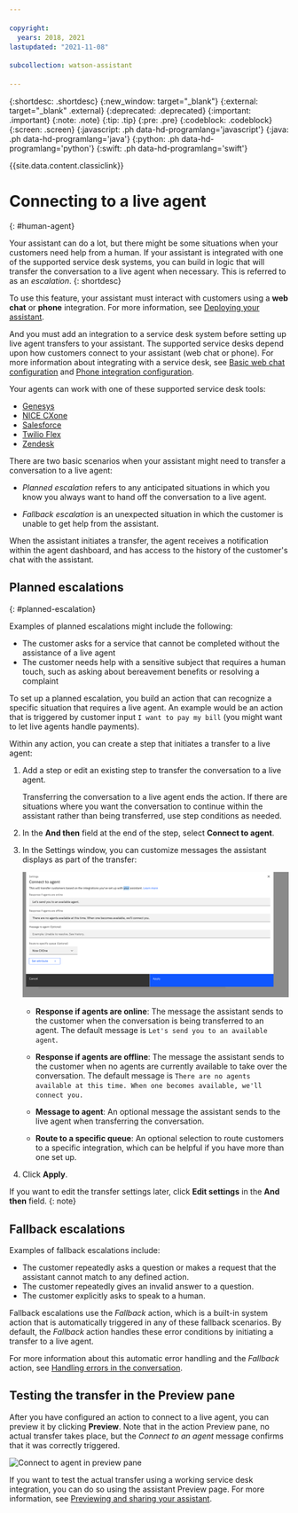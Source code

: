 ```yaml
---

copyright:
  years: 2018, 2021
lastupdated: "2021-11-08"

subcollection: watson-assistant

---
```


{:shortdesc: .shortdesc}
{:new_window: target="_blank"}
{:external: target="_blank" .external}
{:deprecated: .deprecated}
{:important: .important}
{:note: .note}
{:tip: .tip}
{:pre: .pre}
{:codeblock: .codeblock}
{:screen: .screen}
{:javascript: .ph data-hd-programlang='javascript'}
{:java: .ph data-hd-programlang='java'}
{:python: .ph data-hd-programlang='python'}
{:swift: .ph data-hd-programlang='swift'}

{{site.data.content.classiclink}}

# Connecting to a live agent
{: #human-agent}

Your assistant can do a lot, but there might be some situations when your customers need help from a human. If your assistant is integrated with one of the supported service desk systems, you can build in logic that will transfer the conversation to a live agent when necessary. This is referred to as an _escalation_.
{: shortdesc}

To use this feature, your assistant must interact with customers using a **web chat** or **phone** integration. For more information, see [Deploying your assistant](/docs/watson-assistant?topic=watson-assistant-deploy-assistant).

And you must add an integration to a service desk system before setting up live agent transfers to your assistant. The supported service desks depend upon how customers connect to your assistant (web chat or phone). For more information about integrating with a service desk, see [Basic web chat configuration](/docs/watson-assistant?topic=watson-assistant-web-chat-basics) and [Phone integration configuration](/docs/watson-assistant?topic=watson-assistant-deploy-phone-config).

Your agents can work with one of these supported service desk tools:
- [Genesys](docs/watson-assistant?topic=watson-assistant-deploy-phone-genesys)
- [NICE CXone](docs/watson-assistant?topic=watson-assistant-deploy-phone-nicecxone)
- [Salesforce](docs/watson-assistant?topic=watson-assistant-deploy-salesforce)
- [Twilio Flex](docs/watson-assistant?topic=watson-assistant-deploy-phone-flex)
- [Zendesk](docs/watson-assistant?topic=watson-assistant-deploy-zendesk)

<!-- To see an example of how this works from the agent's perspective, watch this video showing a transfer to an agent using Genesys Cloud:

![Transfer to human agent using Genesys Cloud](https://www.youtube.com/embed/8IbXBsCELRA){: video output="iframe" id="youtubeplayer" frameborder="0" width="560" height="315" webkitallowfullscreen mozallowfullscreen allowfullscreen}-->

There are two basic scenarios when your assistant might need to transfer a conversation to a live agent:

- _Planned escalation_ refers to any anticipated situations in which you know you always want to hand off the conversation to a live agent.

- _Fallback escalation_ is an unexpected situation in which the customer is unable to get help from the assistant.

When the assistant initiates a transfer, the agent receives a notification within the agent dashboard, and has access to the history of the customer's chat with the assistant.

## Planned escalations
{: #planned-escalation}

Examples of planned escalations might include the following:

- The customer asks for a service that cannot be completed without the assistance of a live agent
- The customer needs help with a sensitive subject that requires a human touch, such as asking about bereavement benefits or resolving a complaint

To set up a planned escalation, you build an action that can recognize a specific situation that requires a live agent. An example would be an action that is triggered by customer input `I want to pay my bill` (you might want to let live agents handle payments).

Within any action, you can create a step that initiates a transfer to a live agent:

1. Add a step or edit an existing step to transfer the conversation to a live agent.

    Transferring the conversation to a live agent ends the action. If there are situations where you want the conversation to continue within the assistant rather than being transferred, use step conditions as needed.

1. In the **And then** field at the end of the step, select **Connect to agent**.

1. In the Settings window, you can customize messages the assistant displays as part of the transfer:

    ![Connect to agent settings](images/connect-agent-settings.png)

    - **Response if agents are online**: The message the assistant sends to the customer when the conversation is being transferred to an agent. The default message is `Let's send you to an available agent`.

    - **Response if agents are offline**: The message the assistant sends to the customer when no agents are currently available to take over the conversation. The default message is `There are no agents available at this time. When one becomes available, we'll connect you.`

    - **Message to agent**: An optional message the assistant sends to the live agent when transferring the conversation.
    
    - **Route to a specific queue**: An optional selection to route customers to a specific integration, which can be helpful if you have more than one set up.

1. Click **Apply**.

If you want to edit the transfer settings later, click **Edit settings** in the **And then** field.
{: note}

## Fallback escalations

Examples of fallback escalations include:

- The customer repeatedly asks a question or makes a request that the assistant cannot match to any defined action.
- The customer repeatedly gives an invalid answer to a question.
- The customer explicitly asks to speak to a human.

Fallback escalations use the _Fallback_ action, which is a built-in system action that is automatically triggered in any of these fallback scenarios. By default, the *Fallback* action handles these error conditions by initiating a transfer to a live agent.

For more information about this automatic error handling and the *Fallback* action, see [Handling errors in the conversation](/docs/watson-assistant?topic=watson-assistant-handle-errors).

## Testing the transfer in the Preview pane

After you have configured an action to connect to a live agent, you can preview it by clicking **Preview**. Note that in the action Preview pane, no actual transfer takes place, but the *Connect to an agent* message confirms that it was correctly triggered.

![Connect to agent in preview pane](images/connect-to-agent-preview.png)

If you want to test the actual transfer using a working service desk integration, you can do so using the assistant Preview page. For more information, see [Previewing and sharing your assistant](/docs/watson-assistant?topic=watson-assistant-preview-share).
